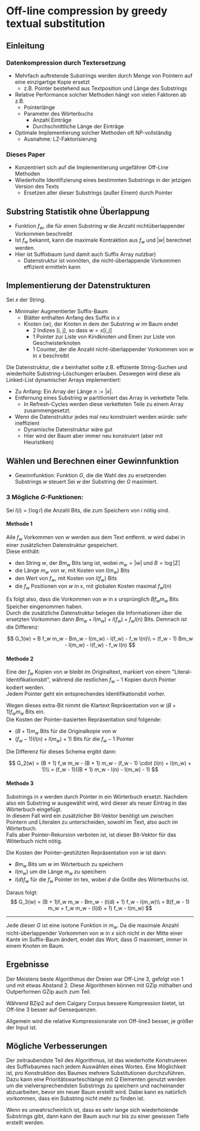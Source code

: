 # Off-line compression by greedy textual substitution

## Einleitung

### Datenkompression durch Textersetzung

- Mehrfach auftretende Substrings werden durch Menge von Pointern auf eine einzigartige Kopie ersetzt
  - z.B. Pointer bestehend aus Textposition und Länge des Substrings
- Relative Performance solcher Methoden hängt von vielen Faktoren ab z.B.
  - Pointerlänge
  - Parameter des Wörterbuchs
    - Anzahl Einträge
    - Durchschnittliche Länge der Einträge
- Optimale Implementierung solcher Methoden oft NP-vollständig
  - Ausnahme: LZ-Faktorisierung

### Dieses Paper

- Konzentriert sich auf die Implementierung ungefährer Off-Line Methoden
- Wiederholte Identifizierung eines bestimmten Substrings in der jetzigen Version des Texts
  - Ersetzen aller dieser Substrings (außer Einem) durch Pointer

## Substring Statistik ohne Überlappung

- Funktion $f_w$, die für einen Substring $w$ die Anzahl nichtüberlappender Vorkommen beschreibt
- Ist $f_w$ bekannt, kann die maximale Kontraktion aus $f_w$ und $|w|$ berechnet werden.
- Hier ist Suffixbaum (und damit auch Suffix Array nutzbar)
  - Datenstruktur ist vonnöten, die nicht-überlappende Vorkommen effizient ermitteln kann

## Implementierung der Datenstrukturen

Sei $x$ der String.

- Minimaler Augmentierter Suffix-Baum
  - Blätter enthalten Anfang des Suffix in $x$
  - Knoten $\langle w \rangle$, der Knoten in dem der Substring $w$ im Baum endet
    - 2 Indizes [i, j], so dass $w = x[i, j]$
    - 1 Pointer zur Liste von Kindknoten und Einen zur Liste von Geschwisterknoten
    - 1 Counter, der die Anzahl nicht-überlappender Vorkommen von $w$ in $x$ beschreibt
  
Die Datenstruktur, die $x$ beinhaltet sollte z.B. effiziente String-Suchen und wiederholte Substring-Löschungen erlauben. Deswegen wird diese als Linked-List dynamischer Arrays implementiert:

- Zu Anfang: Ein Array der Länge $n := |x|$.
- Entfernung eines Substring $w$ partitioniert das Array in verkettete Teile.
  - In Refresh-Cycles werden diese verketteten Teile zu einem Array zusammengesetzt.
- Wenn die Datenstruktur jedes mal neu konstruiert werden würde: sehr ineffizient
  - Dynamische Datenstruktur wäre gut
  - Hier wird der Baum aber immer neu konstruiert (aber mit Heuristiken)
  
## Wählen und Berechnen einer Gewinnfunktion

- Gewinnfunktion: Funktion $G$, die die Wahl des zu ersetzenden Substrings $w$ steuert
Sei $w$ der Substring der $G$ maximiert.

### 3 Mögliche $G$-Funktionen:

Sei $l(i) = \lceil \log i \rceil$ die Anzahl Bits, die zum Speichern von $i$ nötig sind.

#### Methode 1

Alle $f_w$ Vorkommen von $w$ werden aus dem Text entfernt. $w$ wird dabei in einer zusätzlichen Datenstruktur gespeichert.  
Diese enthält:
- den String $w$, der $Bm_w$ Bits lang ist, wobei $m_w = |w|$ und $B = \log |\Sigma|$
- die Länge $m_w$ von $w$, mit Kosten von $l(m_w)$ Bits
- den Wert von $f_w$, mit Kosten von $l(f_w)$ Bits
- die $f_w$ Positionen von $w$ in x, mit globalen Kosten maximal $f_w l(n)$

Es folgt also, dass die Vorkommen von $w$ in $x$ ursprünglich $Bf_wm_w$ Bits Speicher eingenommen haben.  
Durch die zusätzliche Datenstruktur belegen die Informationen über die ersetzten Vorkommen dann $Bm_w + l(m_w) + l(f_w) + f_w l(n)$ Bits. Demnach ist die Differenz:

$$
G_1(w) = B f_w m_w - Bm_w - l(m_w) - l(f_w) - f_w l(n)\\
= (f_w - 1) Bm_w - l(m_w) - l(f_w) - f_w l(n)
$$

#### Methode 2

Eine der $f_w$ Kopien von $w$ bleibt im Originaltext, markiert von einem "Literal-Identifikationsbit", während die restlichen $f_w - 1$ Kopien durch Pointer kodiert werden.  
Jedem Pointer geht ein entsprechendes Identifikationsbit vorher.

Wegen dieses extra-Bit nimmt die Klartext Repräsentation von $w$ $(B+1)f_wm_w$ Bits ein.  
Die Kosten der Pointer-basierten Repräsentation sind folgende:

- $(B + 1)m_w$ Bits für die Originalkopie von $w$
- $(f_w - 1) (l(n) + l(m_w) + 1)$ Bits für die $f_w - 1$ Pointer

Die Differenz für dieses Schema ergibt dann:

$$
G_2(w) = (B + 1) f_w m_w - (B + 1) m_w - (f_w - 1) \cdot (l(n) + l(m_w) + 1)\\
= (f_w - 1)((B + 1) m_w - l(n) - l(m_w) - 1)
$$


#### Methode 3

Substrings in $x$ werden durch Pointer in ein Wörterbuch ersetzt. Nachdem also ein Substring $w$ ausgewählt wird, wird dieser als neuer Eintrag in das Wörterbuch eingefügt.  
In diesem Fall wird ein zusätzlicher Bit-Vektor benötigt um zwischen Pointern und Literalen zu unterscheiden, sowohl im Text, also auch im Wörterbuch.  
Falls aber Pointer-Rekursion verboten ist, ist dieser Bit-Vektor für das Wöterbuch nicht nötig.

Die Kosten der Pointer-gestützten Repräsentation von $w$ ist dann:
- $Bm_w$ Bits um $w$ im Wörterbuch zu speichern
- $l(m_w)$ um die Länge $m_w$ zu speichern
- $l(d) f_w$ für die $f_w$ Pointer im tex, wobei $d$ die Größe des Wörterbuchs ist.
  
Daraus folgt:
$$
G_3(w) = (B + 1)f_w m_w - Bm_w - (l(d) + 1) f_w - l(m_w)\\
= B(f_w - 1) m_w + f_w m_w - (l(d) + 1) f_w - l(m_w)
$$

---

Jede dieser $G$ ist eine isotone Funktion in $m_w$. Da die maximale Anzahl nicht-überlappender Vorkommen von $w$ in $x$ sich nicht in der Mitte einer Kante im Suffix-Baum ändert, endet das Wort, dass $G$ maximiert, *immer* in einem Knoten im Baum. 

## Ergebnisse

Der Meistens beste Algorithmus der Dreien war Off-Line 3, gefolgt von 1 und mit etwas Abstand 2. Diese Algorithmen können mit GZip mithalten und Outperformen GZip auch zum Teil.

Während BZip2 auf dem Calgary Corpus bessere Kompression bietet, ist Off-line 3 besser auf Gensequenzen. 

Allgemein wird die relative Kompressionsrate von Off-line3 besser, je größer der Input ist.

## Mögliche Verbesserungen

Der zeitraubendste Teil des Algorithmus, ist das wiederholte Konstruieren des Suffixbaumes nach jedem Auswählen eines Wortes. Eine Möglichkeit ist, pro Konstruktion des Baumes mehrere Substitutionen durchzuführen.  
Dazu kann eine Prioritätswarteschlange mit $Q$ Elementen genutzt werden um die vielversprechendsten Substrings zu speichern und nacheinander abzuarbeiten, bevor ein neuer Baum erstellt wird. Dabei kann es natürlich vorkommen, dass ein Substring nicht mehr zu finden ist.

Wenn es unwahrscheinlich ist, dass es sehr lange sich wiederholende Substrings gibt, dann kann der Baum auch nur bis zu einer gewissen Tiefe erstellt werden.

